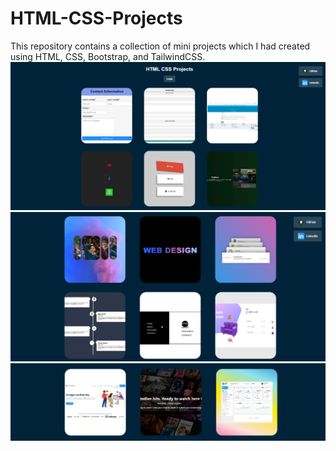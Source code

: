 # HTML-CSS-Projects

This repository contains a collection of mini projects which I had created using HTML, CSS, Bootstrap, and TailwindCSS.
</br>
<img src="./assets/photo1.png" alt="Project Image" />
<br/>
<img src="./assets/photo2.png" alt="Project Image" />
<br/>
<img src="./assets/photo3.png" alt="Project Image" />
<br/>
